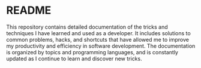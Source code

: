 # README

This repository contains detailed documentation of the tricks and techniques I have learned and used as a developer. It includes solutions to common problems, hacks, and shortcuts that have allowed me to improve my productivity and efficiency in software development. The documentation is organized by topics and programming languages, and is constantly updated as I continue to learn and discover new tricks.
